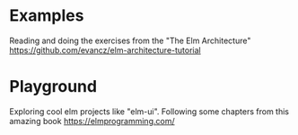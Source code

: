 # Examples

Reading and doing the exercises from the "The Elm Architecture" https://github.com/evancz/elm-architecture-tutorial

# Playground 

Exploring cool elm projects like "elm-ui". 
Following some chapters from this amazing book https://elmprogramming.com/
